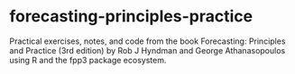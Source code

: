 # forecasting-principles-practice
Practical exercises, notes, and code from the book Forecasting: Principles and Practice (3rd edition) by Rob J Hyndman and George Athanasopoulos using R and the fpp3 package ecosystem.
